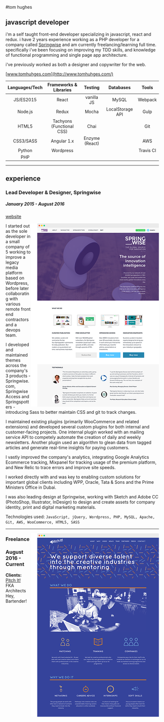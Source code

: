 #tom hughes

## javascript developer

i'm a self taught front-end developer specializing in javascript, react and redux. i have 2 years experience working as a PHP developer for a company called [Springwise](https://www.springwise.com/) and am currently freelancing/learning full time. specifically i've been focusing on improving my TDD skills, and knowledge of functional programming and single page app architecture.

i've previously worked as both a designer and copywriter for the web.

[www.tomhuhges.com](http://www.tomhuhges.com/)

| Languages/Tech | Frameworks & Libraries                     | Testing        | Databases        | Tools     |
|:--------------:|:------------------------------------------:|:--------------:|:----------------:|:---------:|
| JS/ES2015      | React                                      | vanilla JS     | MySQL            | Webpack   |
| Node.js        | Redux                                      | Mocha          | LocalStorage API | Gulp      |
| HTML5          | Tachyons (Functional CSS)                  | Chai           |                  | Git       |
| CSS3/SASS      | Angular 1.x                                | Enzyme (React) |                  | AWS       |
| Python         | Wordpress                                  |                |                  | Travis CI |
| PHP            |                                            |                |                  |           |

----

## experience

### Lead Developer & Designer, Springwise
##### January 2015 - August 2016
[website](https://www.springwise.com/)

<img src="https://github.com/tomhuhges/cv/blob/master/public/springwise.png" alt="Springwise" align="right" />

I started out as the sole developer in a small company of 5 working to improve a legacy media platform based on Wordpress, before later collaborating with various remote front end contractors and a devops team.  

I developed and maintained themes across the company's 3 products - Springwise.com, Springwise Access and Springspotters - introducing Sass to better maintain CSS and git to track changes.

I maintained existing plugins (primarily WooCommerce and related extensions) and developed several custom plugins for both internal and customer-facing projects. One internal plugin worked with an mailing service API to competely automate the creation of daily and weekly newsletters. Another plugin used an algorithm to glean data from tagged articles and generate real-time insights for paying customers.

I vastly improved the company's analytics, integrating Google Analytics Ecommerce tracking, Mixpanel for tracking usage of the premium platform, and New Relic to trace errors and improve site speeds.

I worked directly with and was key to enabling custom solutions for important global clients including WPP, Oracle, Tata & Sons and the Prime Ministers Office in Dubai.

I was also leading design at Springwise, working with Sketch and Adobe CC (PhotoShop, Illustrator, InDesign) to design and create assets for company identity, print and digital marketing materials.


Technologies used: `JavaScript, jQuery, Wordpress, PHP, MySQL, Apache, Git, AWS, WooCommerce, HTML5, SASS`

----

<img src="https://github.com/tomhuhges/cv/blob/master/public/pitchit.png" alt="PitchIt" align="right" />

### Freelance
### August 2016 - Current

**Clients:**  
[Pitch It!](http://pitchit.london/)  
FKA Architects  
Hey, Bartender!  
